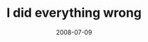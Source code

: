 ---
layout: base.njk
title : 'I did everything wrong' 
view_title : 'I did everything wrong' 
year : '2008' 
date : '2008-07-09' 
img_file : '/drawing/idideverythingwrong.jpg' 
html_file : 'idideverythingwrong' 
next_html : 'andthatsthewayitwas.html' 
year_order : '302' 
permalink : "title/{{html_file}}.html"
---